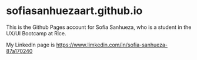 # sofiasanhuezaart.github.io

This is the Github Pages account for Sofia Sanhueza, who is a student in the UX/UI Bootcamp at Rice.

My LinkedIn page is https://www.limkedin.com/in/sofia-sanhueza-87a170240

